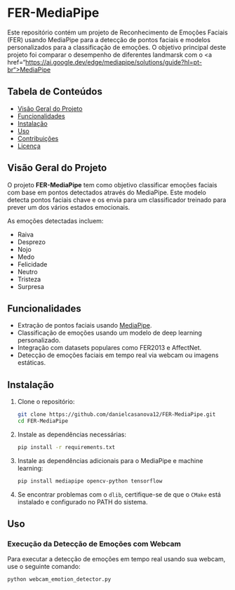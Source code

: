 # FER-MediaPipe

Este repositório contém um projeto de Reconhecimento de Emoções Faciais (FER) usando MediaPipe para a detecção de pontos faciais e modelos personalizados para a classificação de emoções.
O objetivo principal deste projeto foi comparar o desempenho de diferentes landmarsk com o <a href=“https://ai.google.dev/edge/mediapipe/solutions/guide?hl=pt-br“>MediaPipe</a>
## Tabela de Conteúdos

- [Visão Geral do Projeto](#visão-geral-do-projeto)
- [Funcionalidades](#funcionalidades)
- [Instalação](#instalação)
- [Uso](#uso)
- [Contribuições](#contribuições)
- [Licença](#licença)

## Visão Geral do Projeto

O projeto **FER-MediaPipe** tem como objetivo classificar emoções faciais com base em pontos detectados através do MediaPipe. Este modelo detecta pontos faciais chave e os envia para um classificador treinado para prever um dos vários estados emocionais.

As emoções detectadas incluem:
- Raiva
- Desprezo
- Nojo
- Medo
- Felicidade
- Neutro
- Tristeza
- Surpresa

## Funcionalidades

- Extração de pontos faciais usando [MediaPipe](https://google.github.io/mediapipe/).
- Classificação de emoções usando um modelo de deep learning personalizado.
- Integração com datasets populares como FER2013 e AffectNet.
- Detecção de emoções faciais em tempo real via webcam ou imagens estáticas.

## Instalação

1. Clone o repositório:
    ```bash
    git clone https://github.com/danielcasanova12/FER-MediaPipe.git
    cd FER-MediaPipe
    ```

2. Instale as dependências necessárias:
    ```bash
    pip install -r requirements.txt
    ```

3. Instale as dependências adicionais para o MediaPipe e machine learning:
    ```bash
    pip install mediapipe opencv-python tensorflow
    ```

4. Se encontrar problemas com o `dlib`, certifique-se de que o `CMake` está instalado e configurado no PATH do sistema.

## Uso

### Execução da Detecção de Emoções com Webcam

Para executar a detecção de emoções em tempo real usando sua webcam, use o seguinte comando:

```bash
python webcam_emotion_detector.py
